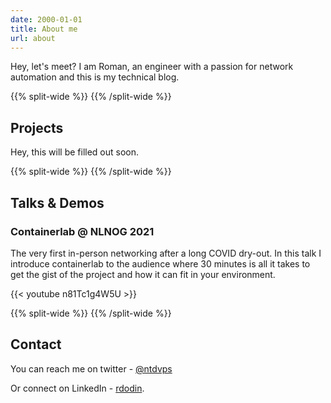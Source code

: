 ```yaml
---
date: 2000-01-01
title: About me
url: about
---
```

Hey, let's meet? I am Roman, an engineer with a passion for network automation and this is my technical blog.


{{% split-wide %}}
{{% /split-wide %}}

## Projects
Hey, this will be filled out soon.

{{% split-wide %}}
{{% /split-wide %}}

## Talks & Demos

### Containerlab @ NLNOG 2021
The very first in-person networking after a long COVID dry-out. In this talk I introduce containerlab to the audience where 30 minutes is all it takes to get the gist of the project and how it can fit in your environment.

{{< youtube n81Tc1g4W5U >}}

{{% split-wide %}}
{{% /split-wide %}}

## Contact

You can reach me on twitter - [@ntdvps](https://twitter.com/ntdvps)

Or connect on LinkedIn - [rdodin](https://linkedin.com/in/rdodin).